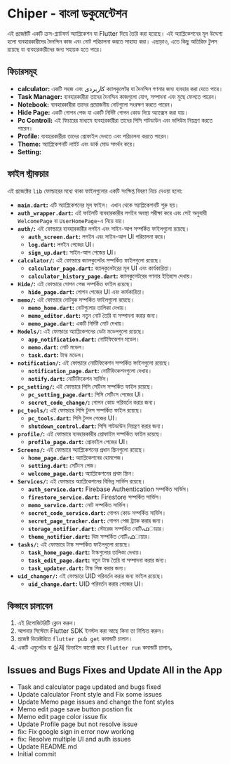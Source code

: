 # Chiper - বাংলা ডকুমেন্টেশন

এই প্রজেক্টটি একটি ক্রস-প্ল্যাটফর্ম অ্যাপ্লিকেশন যা Flutter দিয়ে তৈরি করা হয়েছে। এই অ্যাপ্লিকেশনের মূল উদ্দেশ্য হলো ব্যবহারকারীদের দৈনন্দিন কাজ এবং নোট পরিচালনা করতে সাহায্য করা। এছাড়াও, এতে কিছু অতিরিক্ত টুলস রয়েছে যা ব্যবহারকারীদের জন্য সহায়ক হতে পারে।

## ফিচারসমূহ

- **calculator:** একটি সহজ এবং کاربردی ক্যালকুলেটর যা দৈনন্দিন গণনার জন্য ব্যবহার করা যেতে পারে।
- **Task Manager:** ব্যবহারকারীরা তাদের দৈনন্দিন কাজগুলো যোগ, সম্পাদনা এবং মুছে ফেলতে পারেন।
- **Notebook:** ব্যবহারকারীরা তাদের প্রয়োজনীয় নোটগুলো সংরক্ষণ করতে পারেন।
- **Hide Page:** একটি গোপন পেজ যা একটি নির্দিষ্ট গোপন কোড দিয়ে অ্যাক্সেস করা যায়।
- **Pc Controll:** এই ফিচারের মাধ্যমে ব্যবহারকারীরা তাদের পিসি শাটডাউন এবং ভলিউম নিয়ন্ত্রণ করতে পারেন।
- **Profile:** ব্যবহারকারীরা তাদের প্রোফাইল দেখতে এবং পরিচালনা করতে পারেন।
- **Theme:** অ্যাপ্লিকেশনটি লাইট এবং ডার্ক মোড সমর্থন করে।
- **Setting:** 


## ফাইল স্ট্রাকচার

এই প্রজেক্টের `lib` ফোল্ডারের মধ্যে থাকা ফাইলগুলোর একটি সংক্ষিপ্ত বিবরণ নিচে দেওয়া হলো:

- **`main.dart`:** এটি অ্যাপ্লিকেশনের মূল ফাইল। এখান থেকে অ্যাপ্লিকেশনটি শুরু হয়।
- **`auth_wrapper.dart`:** এই ফাইলটি ব্যবহারকারীর লগইন অবস্থা পরীক্ষা করে এবং সেই অনুযায়ী `WelcomePage` বা `UserHomePage`-এ নিয়ে যায়।
- **`auth/`:** এই ফোল্ডারে ব্যবহারকারীর লগইন এবং সাইন-আপ সম্পর্কিত ফাইলগুলো রয়েছে।
  - **`auth_screen.dart`:** লগইন এবং সাইন-আপ UI পরিচালনা করে।
  - **`log.dart`:** লগইন পেজের UI।
  - **`sign_up.dart`:** সাইন-আপ পেজের UI।
- **`calculator/`:** এই ফোল্ডারে ক্যালকুলেটর সম্পর্কিত ফাইলগুলো রয়েছে।
  - **`calculator_page.dart`:** ক্যালকুলেটরের মূল UI এবং কার্যকারিতা।
  - **`calculator_history_page.dart`:** ক্যালকুলেটরের গণনার ইতিহাস দেখায়।
- **`Hide/`:** এই ফোল্ডারে গোপন পেজ সম্পর্কিত ফাইল রয়েছে।
  - **`hide_page.dart`:** গোপন পেজের UI এবং কার্যকারিতা।
- **`memo/`:** এই ফোল্ডারে নোটবুক সম্পর্কিত ফাইলগুলো রয়েছে।
  - **`memo_home.dart`:** নোটগুলোর তালিকা দেখায়।
  - **`memo_editor.dart`:** নতুন নোট তৈরি বা সম্পাদনা করার জন্য।
  - **`memo_page.dart`:** একটি নির্দিষ্ট নোট দেখায়।
- **`Models/`:** এই ফোল্ডারে অ্যাপ্লিকেশনের ডেটা মডেলগুলো রয়েছে।
  - **`app_notification.dart`:** নোটিফিকেশন মডেল।
  - **`memo.dart`:** নোট মডেল।
  - **`task.dart`:** টাস্ক মডেল।
- **`notification/`:** এই ফোল্ডারে নোটিফিকেশন সম্পর্কিত ফাইলগুলো রয়েছে।
  - **`notification_page.dart`:** নোটিফিকেশনগুলো দেখায়।
  - **`notify.dart`:** নোটিফিকেশন সার্ভিস।
- **`pc_setting/`:** এই ফোল্ডারে পিসি সেটিংস সম্পর্কিত ফাইল রয়েছে।
  - **`pc_setting_page.dart`:** পিসি সেটিংস পেজের UI।
  - **`secret_code_change/`:** গোপন কোড পরিবর্তন করার জন্য।
- **`pc_tools/`:** এই ফোল্ডারে পিসি টুলস সম্পর্কিত ফাইল রয়েছে।
  - **`pc_tools.dart`:** পিসি টুলস পেজের UI।
  - **`shutdown_control.dart`:** পিসি শাটডাউন নিয়ন্ত্রণ করার জন্য।
- **`profile/`:** এই ফোল্ডারে ব্যবহারকারীর প্রোফাইল সম্পর্কিত ফাইল রয়েছে।
  - **`profile_page.dart`:** প্রোফাইল পেজের UI।
- **`Screens/`:** এই ফোল্ডারে অ্যাপ্লিকেশনের প্রধান স্ক্রিনগুলো রয়েছে।
  - **`home_page.dart`:** অ্যাপ্লিকেশনের হোমপেজ।
  - **`setting.dart`:** সেটিংস পেজ।
  - **`welcome_page.dart`:** অ্যাপ্লিকেশনের প্রথম স্ক্রিন।
- **`Services/`:** এই ফোল্ডারে অ্যাপ্লিকেশনের বিভিন্ন সার্ভিস রয়েছে।
  - **`auth_service.dart`:** Firebase Authentication সম্পর্কিত সার্ভিস।
  - **`firestore_service.dart`:** Firestore সম্পর্কিত সার্ভিস।
  - **`memo_service.dart`:** নোট সম্পর্কিত সার্ভিস।
  - **`secret_code_service.dart`:** গোপন কোড সম্পর্কিত সার্ভিস।
  - **`secret_page_tracker.dart`:** গোপন পেজ ট্র্যাক করার জন্য।
  - **`storage_notifier.dart`:** স্টোরেজ সম্পর্কিত নোটিഫায়ার।
  - **`theme_notifier.dart`:** থিম সম্পর্কিত নোটিഫায়ার।
- **`tasks/`:** এই ফোল্ডারে টাস্ক সম্পর্কিত ফাইলগুলো রয়েছে।
  - **`task_home_page.dart`:** টাস্কগুলোর তালিকা দেখায়।
  - **`task_edit_page.dart`:** নতুন টাস্ক তৈরি বা সম্পাদনা করার জন্য।
  - **`task_updater.dart`:** টাস্ক সিঙ্ক করার জন্য।
- **`uid_changer/`:** এই ফোল্ডারে UID পরিবর্তন করার জন্য ফাইল রয়েছে।
  - **`uid_change.dart`:** UID পরিবর্তন করার পেজের UI।

## কিভাবে চালাবেন

1.  এই রিপোজিটরিটি ক্লোন করুন।
2.  আপনার সিস্টেমে Flutter SDK ইনস্টল করা আছে কিনা তা নিশ্চিত করুন।
3.  প্রজেক্ট ডিরেক্টরিতে `flutter pub get` কমান্ডটি চালান।
4.  একটি এমুলেটর বা 실제 ডিভাইস কানেক্ট করে `flutter run` কমান্ডটি চালান。

## Issues and Bugs Fixes and Update All in the App

- Task and calculator page updated and bugs fixed
- Update calculator Front style and Fix some issues
- Update Memo page issues and change the font styles
- Memo edit page save button postion fix
- Memo edit page color issue fix
- Update Profile page but not resolve issue
- fix: Fix google sign in error now working
- fix: Resolve multiple UI and auth issues
- Update README.md
- Initial commit
